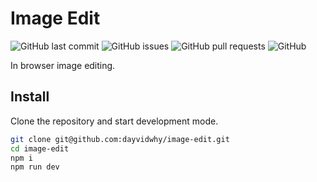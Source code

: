 # Image Edit

![GitHub last commit](https://img.shields.io/github/last-commit/dayvidwhy/image-edit)
![GitHub issues](https://img.shields.io/github/issues/dayvidwhy/image-edit)
![GitHub pull requests](https://img.shields.io/github/issues-pr/dayvidwhy/image-edit)
![GitHub](https://img.shields.io/github/license/dayvidwhy/image-edit)

In browser image editing.

## Install
Clone the repository and start development mode.
```bash
git clone git@github.com:dayvidwhy/image-edit.git
cd image-edit
npm i
npm run dev
```
